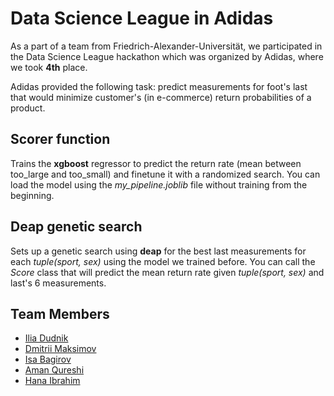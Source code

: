 # Data Science League in Adidas
As a part of a team from Friedrich-Alexander-Universität, we participated in the Data Science League hackathon which was organized by Adidas, where we took **4th** place. 

Adidas provided the following task: predict measurements for foot's last that would minimize customer's (in e-commerce) return probabilities of a product. 

## Scorer function 
Trains the **xgboost** regressor to predict the return rate (mean between too_large and too_small) and finetune it with a randomized search. 
You can load the model using the _my_pipeline.joblib_ file without training from the beginning.

## Deap genetic search
Sets up a genetic search using **deap** for the best last measurements for each _tuple(sport, sex)_ using the model we trained before.
You can call the _Score_ class that will predict the mean return rate given _tuple(sport, sex)_ and last's 6 measurements.

## Team Members

-  [Ilia Dudnik](https://www.linkedin.com/in/ilia-dudnik/)
-  [Dmitrii Maksimov](https://www.linkedin.com/in/maksimov-dmitry/)
-  [Isa Bagirov](https://www.linkedin.com/in/isabagirov/)
-  [Aman Qureshi](https://www.linkedin.com/in/aman-qureshi/)
-  [Hana Ibrahim](https://www.linkedin.com/in/hana-h-ibrahim/)
